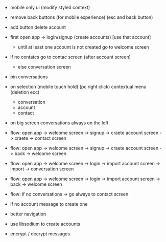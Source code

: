- mobile only ui (modify styled context)
- remove back buttons (for mobile experience) (esc and back button)
- add button delete account
- first open app -> login/signup (create accounts) [use that account]
  - until at least one account is not created go to welcome screen
- if no contatcs go to contac screen (after account screen)
  - else conversation screen
- pin conversations
- on selection (mobile touch hold) (pc right click) contextual menu (deletion ecc)
  - conversation
  - account
  - contact
- on big screen conversations always on the left  

- flow: open app -> welcome screen -> signup -> craete account screen -> craete -> contact screen
- flow: open app -> welcome screen -> signup -> craete account screen -> back -> welcome screen
- flow: open app -> welcome screen -> login -> import account screen -> import -> conversation screen
- flow: open app -> welcome screen -> login -> import account screen -> back -> welcome screen
- flow: if no conversations -> go always to contact screen

- if no account message to create one
- better navigation
- use libsodium to create accounts
- encrypt / decrypt messages

